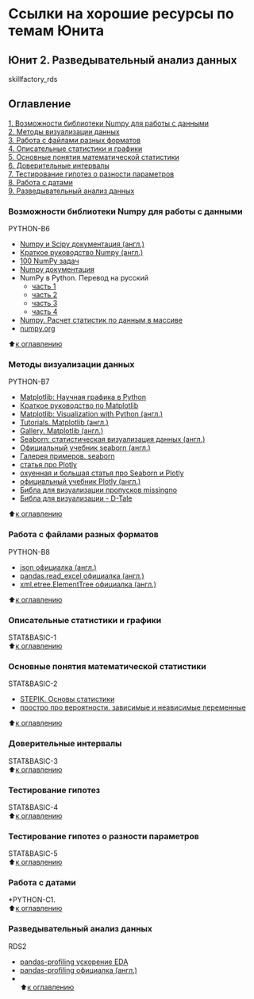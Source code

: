 # Ссылки на хорошие ресурсы по темам Юнита
## Юнит 2. Разведывательный анализ данных
skillfactory_rds  

## Оглавление  
[1. Возможности библиотеки Numpy для работы с данными](https://github.com/alex-sokolov2011/my_study/blob/master/SkillFactory/DST_10/unit_2/links_to_resources_on_module_topics.md#Возможности-библиотеки-Numpy-для-работы-с-данными)  
[2. Методы визуализации данных](https://github.com/alex-sokolov2011/my_study/blob/master/SkillFactory/DST_10/unit_2/links_to_resources_on_module_topics.md#Методы-визуализации-данных)  
[3. Работа с файлами разных форматов](https://github.com/alex-sokolov2011/my_study/blob/master/SkillFactory/DST_10/unit_2/links_to_resources_on_module_topics.md#333)  
[4. Описательные статистики и графики](https://github.com/alex-sokolov2011/my_study/blob/master/SkillFactory/DST_10/unit_2/links_to_resources_on_module_topics.md#Описательные-статистики-и-графики)  
[5. Основные понятия математической статистики](https://github.com/alex-sokolov2011/my_study/blob/master/SkillFactory/DST_10/unit_2/links_to_resources_on_module_topics.md#Основные-понятия-математической-статистики)  
[6. Доверительные интервалы](https://github.com/alex-sokolov2011/my_study/blob/master/SkillFactory/DST_10/unit_2/links_to_resources_on_module_topics.md#Доверительные-интервалы)  
[7. Тестирование гипотез о разности параметров](https://github.com/alex-sokolov2011/my_study/blob/master/SkillFactory/DST_10/unit_2/links_to_resources_on_module_topics.md#Тестирование-гипотез-о-разности-параметров)  
[8. Работа с датами](https://github.com/alex-sokolov2011/my_study/blob/master/SkillFactory/DST_10/unit_2/links_to_resources_on_module_topics.md#Работа-с-датами)  
[9. Разведывательный анализ данных](https://github.com/alex-sokolov2011/my_study/blob/master/SkillFactory/DST_10/unit_2/links_to_resources_on_module_topics.md#Разведывательный-анализ-данных)  


### Возможности библиотеки Numpy для работы с данными  
PYTHON-B6
- [Numpy и Scipy документация (англ.)](https://docs.scipy.org/doc/)  
- [Краткое руководство Numpy (англ.)](https://numpy.org/devdocs/user/quickstart.html)
- [100 NumPy задач](https://pythonworld.ru/numpy/100-exercises.html)  
- [Numpy документация](https://pythonworld.ru/numpy)  
- NumPy в Python. Перевод на русский
  - [часть 1](https://habr.com/ru/post/352678/)  
  - [часть 2](https://habr.com/ru/post/353416/)  
  - [часть 3](https://habr.com/ru/post/413381/)  
  - [часть 4](https://habr.com/ru/post/415373/)  
- [Numpy. Расчет статистик по данным в массиве](https://devpractice.ru/numpy-calc-stats/)  
- [numpy.org](https://numpy.org/)  

:arrow_up:[к оглавлению](https://github.com/alex-sokolov2011/my_study/blob/master/SkillFactory/DST_10/unit_2/links_to_resources_on_module_topics.md#Оглавление)  

### Методы визуализации данных  
PYTHON-B7
- [Matplotlib: Научная графика в Python](https://pythonworld.ru/novosti-mira-python/scientific-graphics-in-python.html)  
- [Краткое руководство по Matplotlib](https://pyprog.pro/mpl/mpl_short_guide.html)  
- [Matplotlib: Visualization with Python (англ.)](https://matplotlib.org/)  
- [Tutorials. Matplotlib (англ.)](https://matplotlib.org/tutorials/index.html)  
- [Gallery. Matplotlib (англ.)](https://matplotlib.org/gallery/index.html)  
- [Seaborn: статистическая визуализация данных (англ.)](https://seaborn.pydata.org/)  
- [Официальный учебник seaborn (англ.)](https://seaborn.pydata.org/tutorial.html)  
- [Галерея примеров. seaborn](https://seaborn.pydata.org/examples/index.html)  
- [статья про Plotly](https://proglib.io/p/plotly/)  
- [охуенная и большая статья про Seaborn и Plotly](https://habr.com/ru/company/ods/blog/323210/)  
- [официальный учебник Plotly (англ.)](https://plotly.com/python/)  
- [Библа для визуализации пропусков missingno](https://github.com/ResidentMario/missingno)
- [Библа для визуализации - D-Tale](https://towardsdatascience.com/introduction-to-d-tale-5eddd81abe3f)  

:arrow_up:[к оглавлению](https://github.com/alex-sokolov2011/my_study/blob/master/SkillFactory/DST_10/unit_2/links_to_resources_on_module_topics.md#Оглавление)  


### Работа с файлами разных форматов  
PYTHON-B8  
- [json официалка (англ.)](https://docs.python.org/3/library/json.html)  
- [pandas.read_excel официалка (англ.)](https://pandas.pydata.org/pandas-docs/stable/reference/api/pandas.read_excel.html)  
- [xml.etree.ElementTree официалка (англ.)](https://docs.python.org/3.7/library/xml.etree.elementtree.html)  

:arrow_up:[к оглавлению](https://github.com/alex-sokolov2011/my_study/blob/master/SkillFactory/DST_10/unit_2/links_to_resources_on_module_topics.md#Оглавление)  


### Описательные статистики и графики  
STAT&BASIC-1  
:arrow_up:[к оглавлению](https://github.com/alex-sokolov2011/my_study/blob/master/SkillFactory/DST_10/unit_2/links_to_resources_on_module_topics.md#Оглавление)  


### Основные понятия математической статистики  
STAT&BASIC-2  
- [STEPIK. Основы статистики](https://stepik.org/course/76/promo)
- [простро про вероятности. зависимые и неависимые переменные](https://habr.com/ru/post/351400/)  

:arrow_up:[к оглавлению](https://github.com/alex-sokolov2011/my_study/blob/master/SkillFactory/DST_10/unit_2/links_to_resources_on_module_topics.md#Оглавление)  


### Доверительные интервалы  
STAT&BASIC-3  
:arrow_up:[к оглавлению](https://github.com/alex-sokolov2011/my_study/blob/master/SkillFactory/DST_10/unit_2/links_to_resources_on_module_topics.md#Оглавление)  


### Тестирование гипотез  
STAT&BASIC-4  
:arrow_up:[к оглавлению](https://github.com/alex-sokolov2011/my_study/blob/master/SkillFactory/DST_10/unit_2/links_to_resources_on_module_topics.md#Оглавление)  


### Тестирование гипотез о разности параметров  
STAT&BASIC-5  
:arrow_up:[к оглавлению](https://github.com/alex-sokolov2011/my_study/blob/master/SkillFactory/DST_10/unit_2/links_to_resources_on_module_topics.md#Оглавление)  

### Работа с датами  
*PYTHON-C1.  
:arrow_up:[к оглавлению](https://github.com/alex-sokolov2011/my_study/blob/master/SkillFactory/DST_10/unit_2/links_to_resources_on_module_topics.md#Оглавление)

### Разведывательный анализ данных  
RDS2  
- [pandas-profiling ускорение EDA](https://habr.com/ru/company/ruvds/blog/451478/)  
- [pandas-profiling официалка (англ.)](https://github.com/pandas-profiling/pandas-profiling)  
- []()  
:arrow_up:[к оглавлению](https://github.com/alex-sokolov2011/my_study/blob/master/SkillFactory/DST_10/unit_2/links_to_resources_on_module_topics.md#Оглавление)

